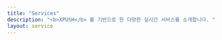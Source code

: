 ```yaml
---
title: "Services"
description: "<b>XPUSH</b> 를 기반으로 한 다양한 실시간 서비스를 소개합니다. "
layout: service
---
```

